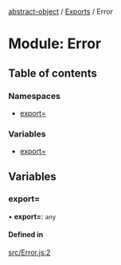 [abstract-object](../README.md) / [Exports](../modules.md) / Error

# Module: Error

## Table of contents

### Namespaces

- [export&#x3D;](Error.export_.md)

### Variables

- [export&#x3D;](Error.md#export&#x3D;)

## Variables

### export&#x3D;

• **export=**: `any`

#### Defined in

[src/Error.js:2](https://github.com/snowyu/abstract-object/blob/4c81a76/src/Error.js#L2)
